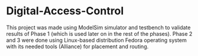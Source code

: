 # Digital-Access-Control

This project was made using ModelSim simulator and testbench to validate results of Phase 1 (which is used later on in the rest of the phases).
Phase 2 and 3 were done using Linux-based distribution Fedora operating system with its needed tools (Alliance) for placement and routing. 
